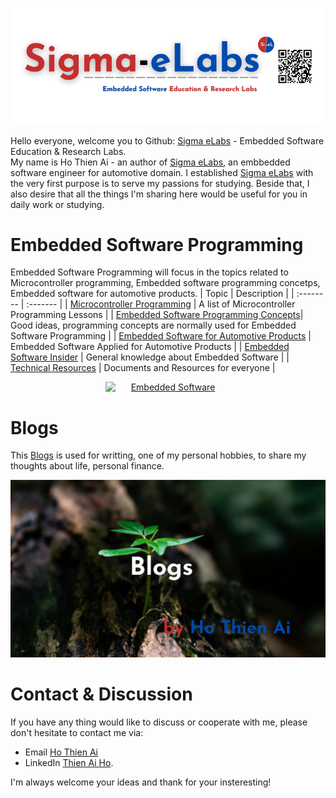 <p align="center">
  <a href="." title="Sigma eLabs">
    <img src="/assests/SigmaeLabsBannerv2.png" title="Sigma eLabs" style="width: 100vw; min-width: 200px"/>
  </a>
</p>

Hello everyone, welcome you to Github: [Sigma eLabs](https://github.com/Sigma-eLabs) - Embedded Software Education & Research Labs.\
My name is Ho Thien Ai - an author of [Sigma eLabs](https://github.com/Sigma-eLabs), an embbedded software engineer for automotive domain. I established [Sigma eLabs](https://github.com/Sigma-eLabs) with the very first purpose is to serve my passions for studying. Beside that, I also desire that all the things I'm sharing here would be useful for you in daily work or studying.

# Embedded Software Programming
Embedded Software Programming will focus in the topics related to Microcontroller programming, Embedded software programming concetps, Embedded software for automotive products.
| Topic    | Description |
| :-------- | :------- |
| [Microcontroller Programming](https://github.com/Sigma-eLabs/uc-programming)  | A list of Microcontroller Programming Lessons   |
| [Embedded Software Programming Concepts](https://github.com/Sigma-eLabs/embedded-software-programming-concepts)| Good ideas, programming concepts are normally used for Embedded Software Programming     |
| [Embedded Software for Automotive Products](https://github.com/Sigma-eLabs/embedded-software-for-automotive-products)   | Embedded Software Applied for Automotive Products    |
| [Embedded Software Insider](https://github.com/Sigma-eLabs/embedded-software-insider)   | General knowledge about Embedded Software    |
| [Technical Resources](https://github.com/Sigma-eLabs/technical-resources)   | Documents and Resources for everyone    |
<p align="center">
  <a href="." title="Embedded Software">
    <img src="/assests/EmbeddedSoftware.png" title="Embedded Software" style="width: 100vw; min-width: 200px"/>
  </a>
</p>

# Blogs
This [Blogs](https://github.com/Sigma-eLabs/blogs) is used for writting, one of my personal hobbies, to share my thoughts about life, personal finance.
<p align="center">
  <a href="." title="Blogs">
    <img src="/assests//Blogs.png" title="Blogs" style="width: 100vw; min-width: 200px"/>
  </a>
</p>

# Contact & Discussion
If you have any thing would like to discuss or cooperate with me, please don't hesitate to contact me via:
* Email [Ho Thien Ai](mailto:thienaiho95@gmail.com)
* LinkedIn [Thien Ai Ho](https://www.linkedin.com/in/thien-ai-ho/).

I'm always welcome your ideas and thank for your insteresting!
